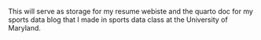 This will serve as storage for my resume webiste and the quarto doc for my sports data blog that I made in sports data class at the University of Maryland.
